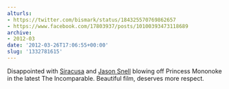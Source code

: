 ```yaml
---
alturls:
- https://twitter.com/bismark/status/184325570769862657
- https://www.facebook.com/17803937/posts/10100393473118689
archive:
- 2012-03
date: '2012-03-26T17:06:55+00:00'
slug: '1332781615'
---
```


Disappointed with [Siracusa](https://twitter.com/siracusa) and [Jason Snell](https://twitter.com/jsnell) blowing off Princess Mononoke in the latest The Incomparable. Beautiful film, deserves more respect.

